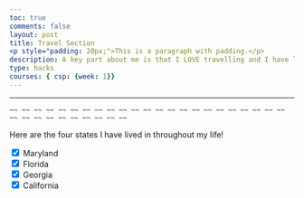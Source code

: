 ```yaml
---
toc: true
comments: false
layout: post
title: Travel Section
<p style="padding: 20px;">This is a paragraph with padding.</p>
description: A key part about me is that I LOVE travelling and I have lived/visited many different places. I wouldn't be who I am today if I hadn't experienced so many unique places and people. Click Above To See More!            
type: hacks
courses: { csp: {week: 1}}
---
```


---
    ~~ ~~ ~~ ~~ ~~ ~~ ~~ ~~ ~~ ~~ ~~ ~~ ~~ ~~ ~~ ~~ ~~ ~~ ~~ ~~ ~~ ~~ ~~ ~~ ~~ ~~ ~~ ~~ ~~ ~~ ~~ ~~ ~~

Here are the four states I have lived in throughout my life!

 <html> 
 <head>
 <title>Checked Checkboxes</title>
 </head>
 <body>

 <form>
 <label><input type="checkbox" name="state" value="maryland" checked> Maryland</label><br>
 <label><input type="checkbox" name="state" value="florida" checked> Florida</label><br>
 <label><input type="checkbox" name="state" value="georgia" checked> Georgia</label><br>
 <label><input type="checkbox" name="state" value="california" checked> California</label><br>


 
 